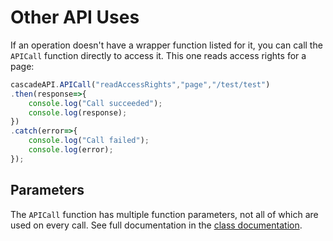 # Other API Uses

If an operation doesn't have a wrapper function listed for it, you can call the `APICall` function directly to access it. This one reads access rights for a page: 

```javascript
cascadeAPI.APICall("readAccessRights","page","/test/test")
.then(response=>{
    console.log("Call succeeded");
    console.log(response);
})
.catch(error=>{
    console.log("Call failed");
    console.log(error);
});
```

## Parameters

The `APICall` function has multiple function parameters, not all of which are used on every call. See full documentation in the [class documentation](cascade-api.md#Cascade+APICall).
